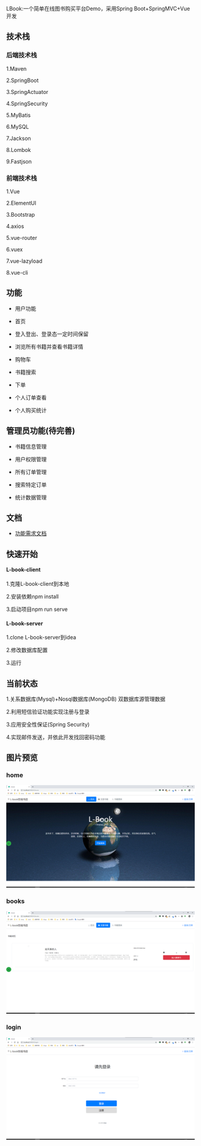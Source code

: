 ﻿﻿  
LBook:一个简单在线图书购买平台Demo，采用Spring Boot+SpringMVC+Vue开发

  
## 技术栈

### 后端技术栈

1.Maven

2.SpringBoot

3.SpringActuator

4.SpringSecurity

5.MyBatis

6.MySQL

7.Jackson

8.Lombok

9.Fastjson


### 前端技术栈

1.Vue

2.ElementUI

3.Bootstrap

4.axios

5.vue-router

6.vuex

7.vue-lazyload

8.vue-cli

## 功能

- 用户功能

- 首页

- 登入登出、登录态一定时间保留

- 浏览所有书籍并查看书籍详情

- 购物车

- 书籍搜索

- 下单

- 个人订单查看

- 个人购买统计

## 管理员功能(待完善)

- 书籍信息管理

- 用户权限管理

- 所有订单管理

- 搜索特定订单

- 统计数据管理

## 文档

- [功能需求文档](./docs/功能需求文档)


## 快速开始

#### L-book-client

1.克隆L-book-client到本地

2.安装依赖npm install

3.启动项目npm run serve 

#### L-book-server

1.clone L-book-server到idea

2.修改数据库配置

3.运行

## 当前状态

1.关系数据库(Mysql)+Nosql数据库(MongoDB) 双数据库源管理数据

2.利用短信验证功能实现注册与登录

3.应用安全性保证(Spring Security)

4.实现邮件发送，并依此开发找回密码功能

## 图片预览

### home

![home](readme_img/home.png)

### books

![books](readme_img/books.png)

### login

![login](readme_img/login.png)